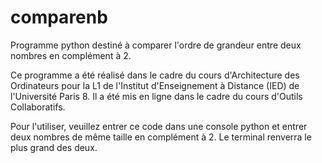 # comparenb
Programme python destiné à comparer l'ordre de grandeur entre deux nombres en complément à 2.

Ce programme a été réalisé dans le cadre du cours d'Architecture des Ordinateurs pour la L1 de l'Institut d'Enseignement à Distance (IED) de l'Université Paris 8.
Il a été mis en ligne dans le cadre du cours d'Outils Collaboratifs.

Pour l'utiliser, veuillez entrer ce code dans une console python et entrer deux nombres de même taille en complément à 2. Le terminal renverra le plus grand des deux.
